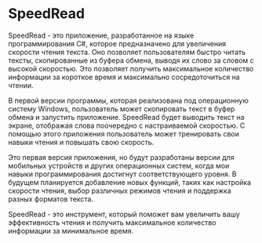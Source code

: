 # SpeedRead
SpeedRead - это приложение, разработанное на языке программирования C#, которое предназначено для увеличения скорости чтения текста. Оно позволяет пользователям быстро читать тексты, скопированные из буфера обмена, выводя их слово за словом с высокой скоростью. Это позволяет получить максимальное количество информации за короткое время и максимально сосредоточиться на чтении.

В первой версии программы, которая реализована под операционную систему Windows, пользователь может скопировать текст в буфер обмена и запустить приложение. SpeedRead будет выводить текст на экране, отображая слова поочередно с настраиваемой скоростью. С помощью этого приложения пользователь может тренировать свои навыки чтения и повышать свою скорость.

Это первая версия приложения, но будут разработаны версии для мобильных устройств и других операционных систем, когда мои навыки программирования достигнут соответствующего уровня. В будущем планируется добавление новых функций, таких как настройка скорости чтения, выбор различных режимов чтения и поддержка разных форматов текста.

SpeedRead - это инструмент, который поможет вам увеличить вашу эффективность чтения и получить максимальное количество информации за минимальное время.
